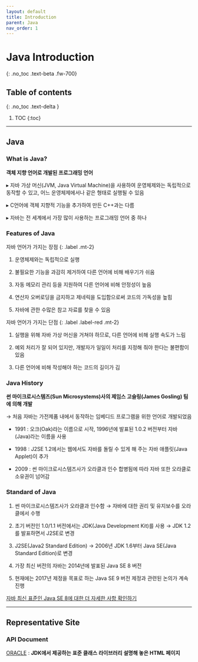 ```yaml
---
layout: default
title: Introduction
parent: Java
nav_order: 1
---
```


# Java Introduction
{: .no_toc .text-beta .fw-700}

## Table of contents
{: .no_toc .text-delta }

1. TOC
{:toc}

---

## Java

### What is Java?

**객체 지향 언어로 개발된 프로그래밍 언어**

&#9656; 자바 가상 머신(JVM, Java Virtual Machine)을 사용하여 운영체제와는 독립적으로 동작할 수 있고, 어느 운영체제에서나 같은 형태로 실행될 수 있음

&#9656; C언어에 객체 지향적 기능을 추가하여 만든 C++과는 다름

&#9656; 자바는 전 세계에서 가장 많이 사용하는 프로그래밍 언어 중 하나

### Features of Java

자바 언어가 가지는 장점
{: .label .mt-2}

1. 운영체제와는 독립적으로 실행

2. 불필요한 기능을 과감히 제거하여 다른 언어에 비해 배우기가 쉬움

3. 자동 메모리 관리 등을 지원하여 다른 언어에 비해 안정성이 높음

4. 연산자 오버로딩을 금지하고 제네릭을 도입함으로써 코드의 가독성을 높힘

5. 자바에 관한 수많은 참고 자료를 찾을 수 있음

자바 언어가 가지는 단점
{: .label .label-red .mt-2}

1. 실행을 위해 자바 가상 머신을 거쳐야 하므로, 다른 언어에 비해 실행 속도가 느림

2. 예외 처리가 잘 되어 있지만, 개발자가 일일이 처리를 지정해 줘야 한다는 불편함이 있음

3. 다른 언어에 비해 작성해야 하는 코드의 길이가 김

### Java History 

**썬 마이크로시스템즈(Sun Microsystems)사의 제임스 고슬링(James Gosling) 팀에 의해 개발**

&#8594; 처음 자바는 가전제품 내에서 동작하는 임베디드 프로그램을 위한 언어로 개발되었음

* 1991 : 오크(Oak)라는 이름으로 시작, 1996년에 발표된 1.0.2 버전부터 자바(Java)라는 이름을 사용

* 1998 : J2SE 1.2에서는 웹에서도 자바를 돌릴 수 있게 해 주는 자바 애플릿(Java Applet)이 추가

* 2009 : 썬 마이크로시스템즈사가 오라클과 인수 합병됨에 따라 자바 또한 오라클로 소유권이 넘어감

### Standard of Java

1. 썬 마이크로시스템즈사가 오라클과 인수함 &#8594; 자바에 대한 권리 및 유지보수를 오라클에서 수행

2. 초기 버전인 1.0/1.1 버전에서는 JDK(Java Development Kit)를 사용 &#8594; JDK 1.2를 발표하면서 J2SE로 변경

3. J2SE(Java2 Standard Edition) &#8594; 2006년 JDK 1.6부터 Java SE(Java Standard Edition)로 변경

4. 가장 최신 버전의 자바는 2014년에 발표된 Java SE 8 버전

5. 현재에는 2017년 제정을 목표로 하는 Java SE 9 버전 제정과 관련된 논의가 계속 진행

[자바 최신 표준인 Java SE 8에 대한 더 자세한 사항 확인하기](https://docs.oracle.com/javase/specs/jls/se8/html/index.html)

---

## Representative Site

### API Document

[ORACLE](https://docs.oracle.com/javase/8/docs/api/) : **JDK에서 제공하는 표준 클래스 라이브러리 설명해 놓은 HTML 페이지**


